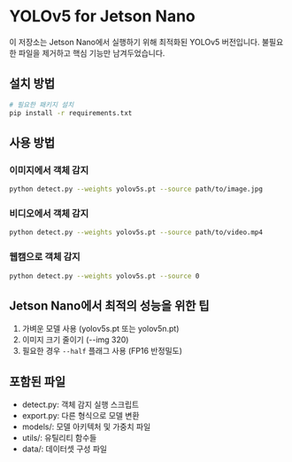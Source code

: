 # YOLOv5 for Jetson Nano

이 저장소는 Jetson Nano에서 실행하기 위해 최적화된 YOLOv5 버전입니다. 불필요한 파일을 제거하고 핵심 기능만 남겨두었습니다.

## 설치 방법

```bash
# 필요한 패키지 설치
pip install -r requirements.txt
```

## 사용 방법

### 이미지에서 객체 감지

```bash
python detect.py --weights yolov5s.pt --source path/to/image.jpg
```

### 비디오에서 객체 감지

```bash
python detect.py --weights yolov5s.pt --source path/to/video.mp4
```

### 웹캠으로 객체 감지

```bash
python detect.py --weights yolov5s.pt --source 0
```

## Jetson Nano에서 최적의 성능을 위한 팁

1. 가벼운 모델 사용 (yolov5s.pt 또는 yolov5n.pt)
2. 이미지 크기 줄이기 (--img 320)
3. 필요한 경우 `--half` 플래그 사용 (FP16 반정밀도)

## 포함된 파일

-   detect.py: 객체 감지 실행 스크립트
-   export.py: 다른 형식으로 모델 변환
-   models/: 모델 아키텍처 및 가중치 파일
-   utils/: 유틸리티 함수들
-   data/: 데이터셋 구성 파일
